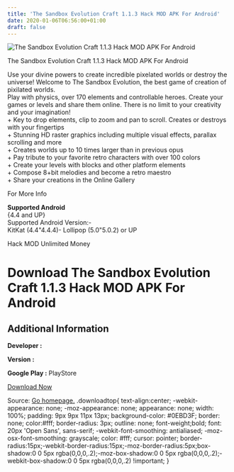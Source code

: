 ```yaml
---
title: 'The Sandbox Evolution Craft 1.1.3 Hack MOD APK For Android'
date: 2020-01-06T06:56:00+01:00
draft: false
---
```


![The Sandbox Evolution Craft 1.1.3 Hack MOD APK For Android](https://i0.wp.com/apkhome.net/wp-content/uploads/2016/11/The-Sandbox-Evolution-Craft-1.1.3.png "The Sandbox Evolution Craft 1.1.3 Hack MOD APK For Android")

  

The Sandbox Evolution Craft 1.1.3 Hack MOD APK For Android

Use your divine powers to create incredible pixelated worlds or destroy the universe! Welcome to The Sandbox Evolution, the best game of creation of pixilated worlds.  
Play with physics, over 170 elements and controllable heroes. Create your games or levels and share them online. There is no limit to your creativity and your imagination!  
\+ Key to drop elements, clip to zoom and pan to scroll. Creates or destroys with your fingertips  
\+ Stunning HD raster graphics including multiple visual effects, parallax scrolling and more  
\+ Creates worlds up to 10 times larger than in previous opus  
\+ Pay tribute to your favorite retro characters with over 100 colors  
\+ Create your levels with blocks and other platform elements  
\+ Compose 8+bit melodies and become a retro maestro  
\+ Share your creations in the Online Gallery

For More Info

**Supported Android**  
{4.4 and UP}  
Supported Android Version:-  
KitKat (4.4"4.4.4)- Lollipop (5.0"5.0.2) or UP

Hack MOD Unlimited Money

Download The Sandbox Evolution Craft 1.1.3 Hack MOD APK For Android
===================================================================

Additional Information
----------------------

**Developer :**

**Version :**

**Google Play :** PlayStore

  

[Download Now](https://store4app.co/post/the-sandbox-evolution-craft-1-1-3-hack-mod-apk-for-android_1573672166)

  
Source: [Go homepage.](https://store4app.co/post/the-sandbox-evolution-craft-1-1-3-hack-mod-apk-for-android_1573672166) .downloadtop{ text-align:center; -webkit-appearance: none; -moz-appearance: none; appearance: none; width: 100%; padding: 9px 9px 11px 13px; background-color: #0EBD3F; border: none; color:#fff; border-radius: 3px; outline: none; font-weight;bold; font: 20px 'Open Sans', sans-serif; -webkit-font-smoothing: antialiased; -moz-osx-font-smoothing: grayscale; color: #fff; cursor: pointer; border-radius:15px;-webkit-border-radius:15px;-moz-border-radius:5px;box-shadow:0 0 5px rgba(0,0,0,.2);-moz-box-shadow:0 0 5px rgba(0,0,0,.2);-webkit-box-shadow:0 0 5px rgba(0,0,0,.2) !important; }